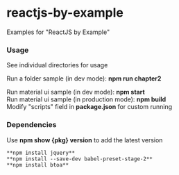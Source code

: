 reactjs-by-example
===========

Examples for "ReactJS by Example"

### Usage

See individual directories for usage  

Run a folder sample (in dev mode): **npm run chapter2**  

Run material ui sample (in dev mode): **npm start**  
Run material ui sample (in production mode): **npm build**  
Modify "scripts" field in **package.json** for custom running  


### Dependencies  

Use **npm show {pkg} version** to add the latest version  
```
**npm install jquery**  
**npm install --save-dev babel-preset-stage-2**  
**npm install btoa**  
```

